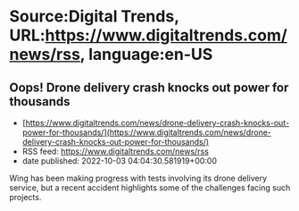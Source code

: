 # Source:Digital Trends, URL:https://www.digitaltrends.com/news/rss, language:en-US

## Oops! Drone delivery crash knocks out power for thousands
 - [https://www.digitaltrends.com/news/drone-delivery-crash-knocks-out-power-for-thousands/](https://www.digitaltrends.com/news/drone-delivery-crash-knocks-out-power-for-thousands/)
 - RSS feed: https://www.digitaltrends.com/news/rss
 - date published: 2022-10-03 04:04:30.581919+00:00

Wing has been making progress with tests involving its drone delivery service, but a recent accident highlights some of the challenges facing such projects.


